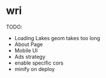 wri
===

TODO:
* Loading Lakes geom takes too long
* About Page
* Mobile UI
* Ads strategy 
* enable specific cors
* minify on deploy
